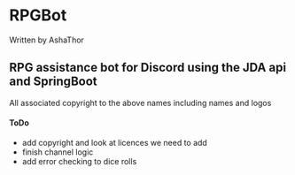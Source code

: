 # RPGBot
Written by AshaThor
## RPG assistance bot for Discord using the JDA api and SpringBoot
All associated copyright to the above names including names and logos
#### ToDo
* add copyright and look at licences we need to add
* finish channel logic
* add error checking to dice rolls